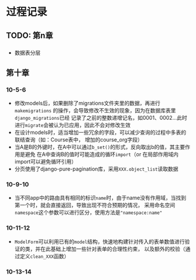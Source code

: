 # 过程记录

## TODO: 第n章

###       

- 数据表分层

## 第十章

### 10-5-6

- 修改models后，如果删除了migrations文件夹里的数据，再进行`makemigrations`
  的操作，会导致修改不生效的现象，因为在数据库表里`django_migrations`已经
  记录了之前的整数递增记名，如0001、0002...此时进行`migrate`会被认为已应用，因此不会对修改生效
- 在设计models时，适当增加一些冗余的字段，可以减少查询的过程中多表的联结查询（如：Course表中，
  增加的course_org字段）
- 当A是B的外键时，在A中可以通过`b_set()`的形式，反向取出b的值，其主要作用是避免
  在A中查询B的值时可能造成的循环`import`（or 在局部作用域内import可以避免循环引用）
- 分页使用了django-pure-pagination库，采用`XXX.object_list`读取数据

### 10-9-10

- 当不同app中的路由具有相同的标识`name`时，由于name没有作用域，当找到第一个时，就会直接返回，导致出现不符合预期的情况，
  采用命名空间`namespace`这个参数可以进行区分，使用方法是`"namespace:name"`

### 10-11-12

- `ModelForm`可以利用已有的`model`结构，快速地构建针对传入的表单数值进行验证的类，并在此基础上增加一些针对表单的合理性约束，
  以及额外的校验（通过定义`clean_XXX`函数）

### 10-13-14